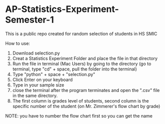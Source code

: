 # AP-Statistics-Experiment-Semester-1
This is a public repo created for random selection of students in HS SMIC 

How to use:
1. Download selection.py 
2. Creat a Statistics Experiment Folder and place the file in that directory
3. Run the file in terminal (Mac Users) by going to the directory 
(go to terminal, type "cd" + space, pull the folder into the terminal)
4. Type "python" + space + "selection.py" 
5. Click Enter on your keyboard
6. Type in your sample size 
7. close the terminal after the program terminates and open the ".csv" file in the same directory. 
8. The first column is grades level of students, second column is the specific number of the student (on Mr. Zimmerer's flow chart by grade) 

NOTE: you have to number the flow chart first so you can get the name
